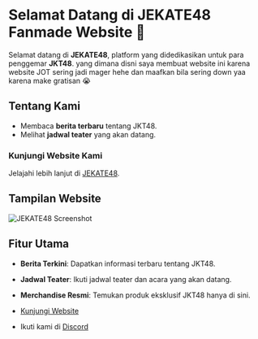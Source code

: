 # Selamat Datang di JEKATE48 Fanmade Website 🎉

Selamat datang di **JEKATE48**, platform yang didedikasikan untuk para penggemar **JKT48**. yang dimana disni saya membuat website ini karena website JOT sering jadi mager hehe dan maafkan bila sering down yaa karena make gratisan 😭

## Tentang Kami

- Membaca **berita terbaru** tentang JKT48.
- Melihat **jadwal teater** yang akan datang.


### Kunjungi Website Kami
Jelajahi lebih lanjut di [JEKATE48](https://jekate48.site/).

## Tampilan Website

![JEKATE48 Screenshot](https://cdn.discordapp.com/attachments/989168672708919317/1312702801561784430/jekate.png?ex=674d7540&is=674c23c0&hm=9ea5ecf4eb8348721762f134b4a30affbb5adcf3020bbb79b46a830dc1266520&)

## Fitur Utama
- **Berita Terkini**: Dapatkan informasi terbaru tentang JKT48.
- **Jadwal Teater**: Ikuti jadwal teater dan acara yang akan datang.
- **Merchandise Resmi**: Temukan produk eksklusif JKT48 hanya di sini.

- [Kunjungi Website](https://jekate48.site/)
- Ikuti kami di [Discord](https://discord.gg/KbjC6zw5jg)


